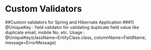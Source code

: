 # Custom Validators
##Custom validators for Spring and Hibernate Application
###1) @UniqueKey : field validator for validating duplicate field value like duplicate email, mobile No. etc.
Usage : 
	@UniqueKey(className=EntityClass.class, columnName=FieldName, message=ErrorMessage)
